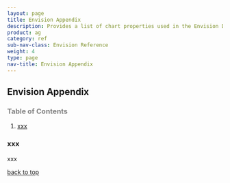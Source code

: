 ```yaml
---
layout: page
title: Envision Appendix
description: Provides a list of chart properties used in the Envision Dashboard.
product: ag
category: ref
sub-nav-class: Envision Reference
weight: 4
type: page
nav-title: Envision Appendix 
---
```


Envision Appendix
------------------------------------------

<h3 name="top" style="color: grey;">Table of Contents</h3>

1. [xxx](#xxx)


### <a id="xxx"></a>xxx


xxx


<a href="#top">back to top</a>